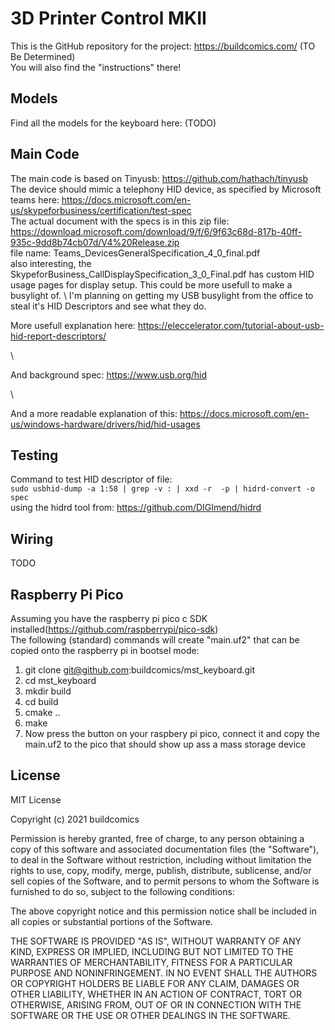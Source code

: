 # 3D Printer Control MKII
This is the GitHub repository for the project: https://buildcomics.com/ (TO Be Determined) \
You will also find the "instructions"  there!

## Models
Find all the models for the keyboard here: (TODO)

## Main Code
The main code is based on Tinyusb: https://github.com/hathach/tinyusb \
The device should mimic a telephony HID device, as specified by Microsoft teams here: https://docs.microsoft.com/en-us/skypeforbusiness/certification/test-spec \
The actual document with the specs is in this zip file: https://download.microsoft.com/download/9/f/6/9f63c68d-817b-40ff-935c-9dd8b74cb07d/V4%20Release.zip  \
file name: Teams_DevicesGeneralSpecification_4_0_final.pdf
\
also interesting, the SkypeforBusiness_CallDisplaySpecification_3_0_Final.pdf has custom HID usage pages for display setup. This could be more usefull to make a busylight of. \ I'm planning on getting my USB busylight from the office to steal it's HID Descriptors and see what they do.

More usefull explanation here: https://eleccelerator.com/tutorial-about-usb-hid-report-descriptors/

\

And background spec: https://www.usb.org/hid

\

And a more readable explanation of this: https://docs.microsoft.com/en-us/windows-hardware/drivers/hid/hid-usages

## Testing
Command to test HID descriptor of file: \
`sudo usbhid-dump -a 1:58 | grep -v : | xxd -r  -p | hidrd-convert -o spec`
\
using the hidrd tool from: https://github.com/DIGImend/hidrd

## Wiring
TODO

## Raspberry Pi Pico
Assuming you have the raspberry pi pico c SDK installed(https://github.com/raspberrypi/pico-sdk) \
The following (standard) commands will create "main.uf2" that can be copied onto the raspberry pi in bootsel mode:
1. git clone git@github.com:buildcomics/mst_keyboard.git
2. cd mst_keyboard
3. mkdir build
4. cd build
5. cmake ..
6. make
7. Now press the button on your raspbery pi pico, connect it and copy the main.uf2 to the pico that should show up ass a mass storage device

## License
MIT License

Copyright (c) 2021 buildcomics

Permission is hereby granted, free of charge, to any person obtaining a copy
of this software and associated documentation files (the "Software"), to deal
in the Software without restriction, including without limitation the rights
to use, copy, modify, merge, publish, distribute, sublicense, and/or sell
copies of the Software, and to permit persons to whom the Software is
furnished to do so, subject to the following conditions:

The above copyright notice and this permission notice shall be included in all
copies or substantial portions of the Software.

THE SOFTWARE IS PROVIDED "AS IS", WITHOUT WARRANTY OF ANY KIND, EXPRESS OR
IMPLIED, INCLUDING BUT NOT LIMITED TO THE WARRANTIES OF MERCHANTABILITY,
FITNESS FOR A PARTICULAR PURPOSE AND NONINFRINGEMENT. IN NO EVENT SHALL THE
AUTHORS OR COPYRIGHT HOLDERS BE LIABLE FOR ANY CLAIM, DAMAGES OR OTHER
LIABILITY, WHETHER IN AN ACTION OF CONTRACT, TORT OR OTHERWISE, ARISING FROM,
OUT OF OR IN CONNECTION WITH THE SOFTWARE OR THE USE OR OTHER DEALINGS IN THE
SOFTWARE.
